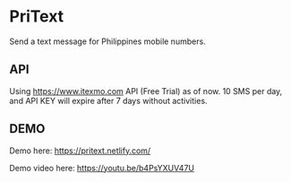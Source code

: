 # PriText
Send a text message for Philippines mobile numbers.
## API
Using https://www.itexmo.com API (Free Trial) as of now. 10 SMS per day, and API KEY will expire after 7 days without activities.

## DEMO
Demo here: https://pritext.netlify.com/

Demo video here: https://youtu.be/b4PsYXUV47U
